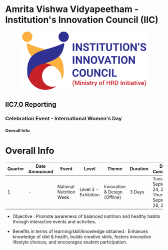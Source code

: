 # Amrita Vishwa Vidyapeetham - Institution's Innovation Council (IIC)

<p align="center">
  <img src="https://raw.githubusercontent.com/AVV-IIC/Admin/refs/heads/main/Assets/logo/IIC.png" alt="IIC Logo" width=400 />
</p>

## IIC7.0 Reporting
### Celebration Event -  International Women's Day 

#### Overall Info

# Overall Info

| Quarter | Date Announced | Event | Level | Theme | Duration | Date Conducted | Participants | Contact | Organiser |
|---------|----------------|-------|-------|-------|----------|----------------|--------------|---------|-----------|
| 1 | - | National Nutrition Week | Level 3 - Exhibition | Innovation & Design (Offline) | 3 Days | Tuesday, September 24, 2024 – Thursday, September 26, 2024 | - | NSF | Institute Council |


- Objective :
 Promote awareness of balanced nutrition and healthy habits through interactive events and activities.

- Benefits in terms of learning/skill/knowledge obtained :
Enhances knowledge of diet & health, builds creative skills, fosters innovative lifestyle choices, and encourages student participation.